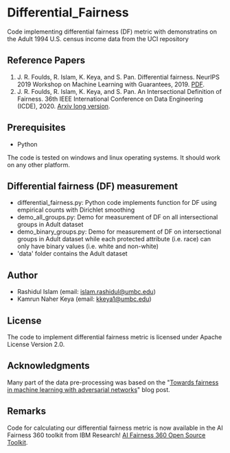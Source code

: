 # Differential_Fairness
Code implementing differential fairness (DF) metric with demonstratins on the Adult 1994 U.S. census income data from the UCI repository

## Reference Papers
1. J. R. Foulds, R. Islam, K. Keya, and S. Pan. Differential fairness. NeurIPS 2019 Workshop on Machine Learning with Guarantees, 2019. [PDF](http://jfoulds.informationsystems.umbc.edu/papers/2019/Foulds%20(2019)%20-%20DifferentialFairness_NeurIPS_MLWG.pdf).
2. J. R. Foulds, R. Islam, K. Keya, and S. Pan. An Intersectional Definition of Fairness. 36th IEEE International Conference on Data Engineering (ICDE), 2020. [Arxiv long version](https://arxiv.org/pdf/1807.08362.pdf).

## Prerequisites

* Python

The code is tested on windows and linux operating systems. It should work on any other platform.

## Differential fairness (DF) measurement

* differential_fairness.py: Python code implements function for DF using empirical counts with Dirichlet smoothing
* demo_all_groups.py: Demo for measurement of DF on all intersectional groups in Adult dataset
* demo_binary_groups.py: Demo for measurement of DF on intersectional groups in Adult dataset while each protected attribute (i.e. race) can only have binary values (i.e. white and non-white)
* 'data' folder contains the Adult dataset

## Author

* Rashidul Islam (email: islam.rashidul@umbc.edu)
* Kamrun Naher Keya (email: kkeya1@umbc.edu)

## License

The code to implement differential fairness metric is licensed under Apache License Version 2.0.

## Acknowledgments

Many part of the data pre-processing was based on the "[Towards fairness in machine learning with adversarial networks](https://github.com/equialgo/fairness-in-ml)" blog post.

##  Remarks
Code for calculating our differential fairness metric is now available in the AI Fairness 360 toolkit from IBM Research! 
[AI Fairness 360 Open Source Toolkit](http://aif360.mybluemix.net/).

